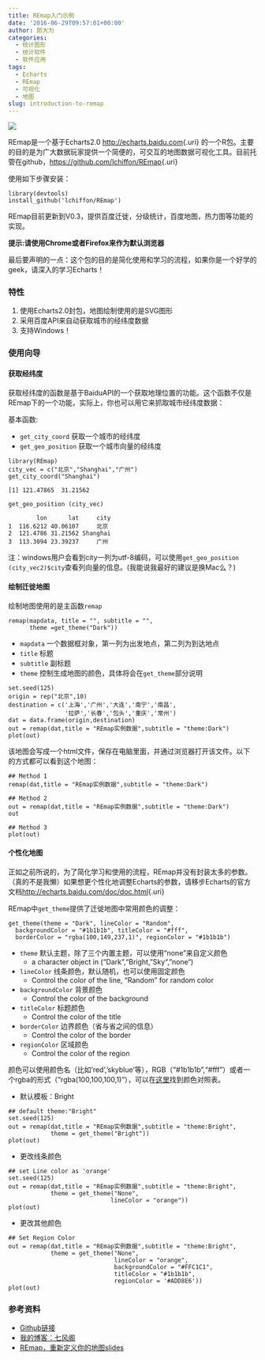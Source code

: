 ```yaml
---
title: REmap入门示例
date: '2016-06-29T09:57:01+00:00'
author: 郎大为
categories:
  - 统计图形
  - 统计软件
  - 软件应用
tags:
  - Echarts
  - REmap
  - 可视化
  - 地图
slug: introduction-to-remap
---
```


![](http://lchiffon.github.io/REmap/REmapExamples/Nanchang/pic/remap.png)

REmap是一个基于Echarts2.0 <http://echarts.baidu.com>{.uri} 的一个R包。主要的目的是为广大数据玩家提供一个简便的，可交互的地图数据可视化工具。目前托管在github，<https://github.com/lchiffon/REmap>{.uri}

使用如下步骤安装：

<pre class="r"><code>library(devtools)
install_github('lchiffon/REmap')</code></pre>

REmap目前更新到V0.3，提供百度迁徙，分级统计，百度地图，热力图等功能的实现。

**提示:请使用Chrome或者Firefox来作为默认浏览器**

最后要声明的一点：这个包的目的是简化使用和学习的流程，如果你是一个好学的geek，请深入的学习Echarts！

### 特性

<ol style="list-style-type: decimal;">
  <li>
    使用Echarts2.0封包，地图绘制使用的是SVG图形
  </li>
  <li>
    采用百度API来自动获取城市的经纬度数据
  </li>
  <li>
    支持Windows！
  </li>
</ol>

<!--more-->

### 使用向导

#### 获取经纬度

获取经纬度的函数是基于BaiduAPI的一个获取地理位置的功能。这个函数不仅是REmap下的一个功能，实际上，你也可以用它来抓取城市经纬度数据：

基本函数:

  * `get_city_coord` 获取一个城市的经纬度
  * `get_geo_position` 获取一个城市向量的经纬度

<pre class="r"><code>library(REmap)
city_vec = c("北京","Shanghai","广州")
get_city_coord("Shanghai")</code></pre>

<pre class="r"><code>[1] 121.47865  31.21562</code></pre>

<pre class="r"><code>get_geo_position (city_vec)</code></pre>

<pre class="r"><code>        lon      lat     city
1  116.6212 40.06107     北京
2  121.4786 31.21562 Shanghai
3  113.3094 23.39237     广州</code></pre>

注：windows用户会看到city一列为utf-8编码，可以使用`get_geo_position (city_vec2)$city`查看列向量的信息。(我能说我最好的建议是换Mac么？)

#### 绘制迁徙地图

绘制地图使用的是主函数`remap`

    remap(mapdata, title = "", subtitle = "", 
          theme =get_theme("Dark"))

  * `mapdata` 一个数据框对象，第一列为出发地点，第二列为到达地点
  * `title` 标题
  * `subtitle` 副标题
  * `theme` 控制生成地图的颜色，具体将会在`get_theme`部分说明

<pre class="r"><code>set.seed(125)
origin = rep("北京",10)
destination = c('上海','广州','大连','南宁','南昌',
                '拉萨','长春','包头','重庆','常州')
dat = data.frame(origin,destination)
out = remap(dat,title = "REmap实例数据",subtitle = "theme:Dark")
plot(out)</code></pre>



该地图会写成一个html文件，保存在电脑里面，并通过浏览器打开该文件。以下的方式都可以看到这个地图：

<pre class="r"><code>## Method 1
remap(dat,title = "REmap实例数据",subtitle = "theme:Dark")

## Method 2 
out = remap(dat,title = "REmap实例数据",subtitle = "theme:Dark")
out

## Method 3
plot(out)</code></pre>

#### 个性化地图

正如之前所说的，为了简化学习和使用的流程，REmap并没有封装太多的参数。（真的不是我懒）如果想更个性化地调整Echarts的参数，请移步Echarts的官方文档<http://echarts.baidu.com/doc/doc.html>{.uri}

REmap中`get_theme`提供了迁徙地图中常用颜色的调整：

<pre class="r"><code>get_theme(theme = "Dark", lineColor = "Random",
  backgroundColor = "#1b1b1b", titleColor = "#fff",
  borderColor = "rgba(100,149,237,1)", regionColor = "#1b1b1b")</code></pre>

  * `theme` 默认主题，除了三个内置主题，可以使用“none”来自定义颜色 
      * a character object in (“Dark”,“Bright,”Sky“,”none“)
  * `lineColor` 线条颜色，默认随机，也可以使用固定颜色 
      * Control the color of the line, “Random” for random color
  * `backgroundColor` 背景颜色 
      * Control the color of the background
  * `titleColor` 标题颜色 
      * Control the color of the title
  * `borderColor` 边界颜色（省与省之间的信息） 
      * Control the color of the border
  * `regionColor` 区域颜色 
      * Control the color of the region

颜色可以使用颜色名（比如’red’,’skyblue’等），RGB（“#1b1b1b”,“#fff”）或者一个rgba的形式（“rgba(100,100,100,1)”），可以在[这里](http://www.114la.com/other/rgb.htm)找到颜色对照表。

  * 默认模板：Bright

<pre class="r"><code>## default theme:"Bright"
set.seed(125)
out = remap(dat,title = "REmap实例数据",subtitle = "theme:Bright",
            theme = get_theme("Bright"))
plot(out)</code></pre>



  * 更改线条颜色

<pre class="r"><code>## set Line color as 'orange'
set.seed(125)
out = remap(dat,title = "REmap实例数据",subtitle = "theme:Bright",
            theme = get_theme("None",
                             lineColor = "orange"))
plot(out)</code></pre>



  * 更改其他颜色

<pre class="r"><code>## Set Region Color
out = remap(dat,title = "REmap实例数据",subtitle = "theme:Bright",
            theme = get_theme("None",
                              lineColor = "orange",
                              backgroundColor = "#FFC1C1",
                              titleColor = "#1b1b1b",
                              regionColor = '#ADD8E6'))
plot(out)</code></pre>



### 参考资料

  * <a href="https://github.com/lchiffon/REmap" target="_blank">Github链接</a>
  * <a href="http://chiffon.ninja" target="_blank">我的博客：七风阁</a>
  * <a href="http://lchiffon.github.io/REmap/REmapExamples/Nanchang/?theme=sky#/slide-1" target="_blank">REmap，重新定义你的地图slides</a>
